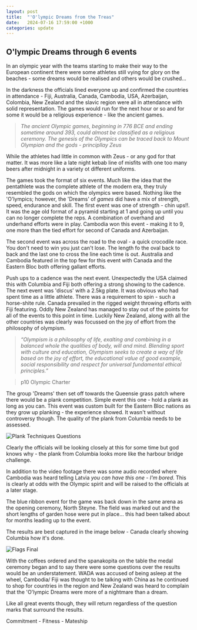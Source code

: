 ```yaml
---
layout: post
title:  "'O'lympic Dreams from the Treas"
date:   2024-07-16 17:59:00 +1000
categories: update
---
```


## O'lympic Dreams through 6 events 

In an olympic year with the teams starting to make their way to the European continent there were some athletes still vying for glory on the beaches - some dreams would be realised and others would be crushed... 

In the darkness the officials lined everyone up and confirmed the countries in attendance - Fiji, Australia, Canada, Cambodia, USA, Azerbaijan, Colombia, New Zealand and the slavic region were all in attendance with solid representation. The games would run for the next hour or so and for some it would be a religious experience - like the ancient games.

>*The ancient Olympic games, beginning in 776 BCE and ending sometime around 393, could almost be classified as a religious ceremony. The genesis of the Olympics can be traced back to Mount Olympian and the gods - principllay Zeus*

While the athletes had little in common with Zeus - or any god for that matter. It was more like a late night kebab line of misfits with one too many beers after midnight in a variety ot different uniforms. 

The games took the format of six events. Much like the idea that the pentathlete was the complete athlete of the modern era, they truly resembled the gods on which the olympics were based. Nothing like the 'O'lympics; however, the 'Dreams' of *games* did have a mix of strength, speed, endurance and skill. The first event was one of strength - chin ups!!. It was the age old format of a pyramid starting at 1 and going up until you can no longer complete the reps. A combination of overhand and underhand efforts were in play. Cambodia won this event - making it to 9, one more than the tied effort for second of Canada and Azerbaijan. 

The second event was across the road to the oval - a quick crocodile race. You don't need to win you just can't lose. The length fo the oval back to back and the last one to cross the line each time is out. Australia and Cambodia featured in the top few for this event with Canada and the Eastern Bloc both offering gallant efforts. 

Push ups to a cadence was the next event. Unexpectedly the USA claimed this with Columbia and Fiji both offering a strong showing to the cadence. The next event was 'discus' with a 2.5kg plate. It was obvious who had spent time as a little athlete. There was a requirement to spin - such a horse-shite rule. Canada prevailed in the rigged weight throwing efforts with Fiji featuring. Oddly New Zealand has managed to stay out of the points for all of the events to this point in time. Luckily New Zealand, along with all the other countries was clearly was focussed on the joy of effort from the philosophy of olympism.

>*“Olympism is a philosophy of life, exalting and combining in a balanced whole the qualities of body, will and mind. Blending sport with culture and education, Olympism seeks to create a way of life based on the joy of effort, the educational value of good example, social responsibility and respect for universal fundamental ethical principles.”* 

> p10 Olympic Charter 

The group 'Dreams' then set off towards the Queensie grass patch where there would be a plank competition. Simple event this one - hold a plank as long as you can. This event was custom built for the Eastern Bloc nations as they grow up planking - the experience showed. It wasn't without controversy though. The quality of the plank from Columbia needs to be assessed.

![Plank Techniques Questions]({{site.baseurl}}/assets/plank.gif)

Clearly the officials will be looking closely at this for some time but god knows why - the plank from Columbia looks more like the harbour bridge challenge.

In addition to the video footage there was some audio recorded where Cambodia was heard telling Latvia *you can have this one - I'm bored*. This is clearly at odds with the Olympic spirit and will be raised to the officials at a later stage. 

The blue ribbon event for the game was back down in the same arena as the opening ceremony, North Steyne. The field was marked out and the short lengths of garden hose were put in place... this had been talked about for months leading up to the event. 

The results are best captured in the image below - Canada clearly showing Columbia how it's done. 

![Flags Final]({{site.baseurl}}/assets/flags-gif.gif)

With the coffees ordered and the spanakopita on the table the medal ceremony began and to say there were some questions over the results would be an understatement. WADA was accused of being asleep at the wheel, Cambodia/ Fiji was thought to be talking with China as he continued to shop for countries in the region and New Zealand was heard to complain that the 'O'lympic Dreams were more of a nightmare than a dream. 

Like all great events though, they will return regardless of the question marks that surround the results. 

Commitment - Fitness - Mateship








